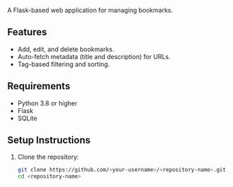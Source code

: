A Flask-based web application for managing bookmarks.

## Features
- Add, edit, and delete bookmarks.
- Auto-fetch metadata (title and description) for URLs.
- Tag-based filtering and sorting.

## Requirements
- Python 3.8 or higher
- Flask
- SQLite

## Setup Instructions
1. Clone the repository:
   ```bash
   git clone https://github.com/<your-username>/<repository-name>.git
   cd <repository-name>